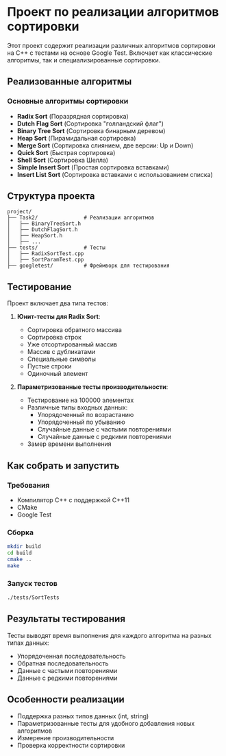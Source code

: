 
# Проект по реализации алгоритмов сортировки

Этот проект содержит реализации различных алгоритмов сортировки на C++ с тестами на основе Google Test. Включает как классические алгоритмы, так и специализированные сортировки.

## Реализованные алгоритмы

### Основные алгоритмы сортировки
- **Radix Sort** (Поразрядная сортировка)
- **Dutch Flag Sort** (Сортировка "голландский флаг")
- **Binary Tree Sort** (Сортировка бинарным деревом)
- **Heap Sort** (Пирамидальная сортировка)
- **Merge Sort** (Сортировка слиянием, две версии: Up и Down)
- **Quick Sort** (Быстрая сортировка)
- **Shell Sort** (Сортировка Шелла)
- **Simple Insert Sort** (Простая сортировка вставками)
- **Insert List Sort** (Сортировка вставками с использованием списка)

## Структура проекта

```
project/
├── Task2/               # Реализации алгоритмов
│   ├── BinaryTreeSort.h
│   ├── DutchFlagSort.h
│   ├── HeapSort.h
│   ├── ...
├── tests/               # Тесты
│   ├── RadixSortTest.cpp
│   ├── SortParamTest.cpp
├── googletest/          # Фреймворк для тестирования
```

## Тестирование

Проект включает два типа тестов:

1. **Юнит-тесты для Radix Sort**:
   - Сортировка обратного массива
   - Сортировка строк
   - Уже отсортированный массив
   - Массив с дубликатами
   - Специальные символы
   - Пустые строки
   - Одиночный элемент

2. **Параметризованные тесты производительности**:
   - Тестирование на 100000 элементах
   - Различные типы входных данных:
     - Упорядоченный по возрастанию
     - Упорядоченный по убыванию
     - Случайные данные с частыми повторениями
     - Случайные данные с редкими повторениями
   - Замер времени выполнения

## Как собрать и запустить

### Требования
- Компилятор C++ с поддержкой C++11
- CMake
- Google Test

### Сборка
```bash
mkdir build
cd build
cmake ..
make
```

### Запуск тестов
```bash
./tests/SortTests
```

## Результаты тестирования

Тесты выводят время выполнения для каждого алгоритма на разных типах данных:
- Упорядоченная последовательность
- Обратная последовательность
- Данные с частыми повторениями
- Данные с редкими повторениями

## Особенности реализации

- Поддержка разных типов данных (int, string)
- Параметризованные тесты для удобного добавления новых алгоритмов
- Измерение производительности
- Проверка корректности сортировки